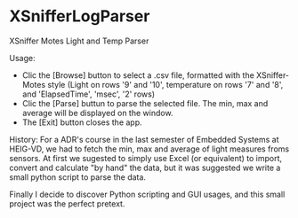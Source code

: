 # XSnifferLogParser
XSniffer Motes Light and Temp Parser

Usage: 
- Clic the [Browse] button to select a .csv file, formatted with the XSniffer-Motes style (Light on rows '9' and '10', temperature on rows '7' and '8', and 'ElapsedTime', 'msec', '2' rows)
- Clic the [Parse] buttun to parse the selected file. The min, max and average will be displayed on the window.
- The [Exit] button closes the app.


History:
For a ADR's course in the last semester of Embedded Systems at HEIG-VD, we had to fetch the min, max and average of light measures froms sensors.
At first we sugested to simply use Excel (or equivalent) to import, convert and calculate "by hand" the data, but it was suggested we write a small python script to parse the data.

Finally I decide to discover Python scripting and GUI usages, and this small project was the perfect pretext.
